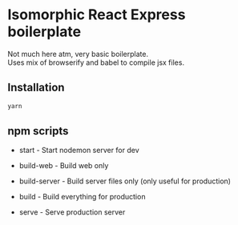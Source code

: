 # Isomorphic React Express boilerplate

Not much here atm, very basic boilerplate.   
Uses mix of browserify and babel to compile jsx files.

## Installation
```bash
yarn
```

## npm scripts

* start - Start nodemon server for dev

* build-web - Build web only   
* build-server - Build server files only (only useful for production)

* build - Build everything for production   
* serve - Serve production server
